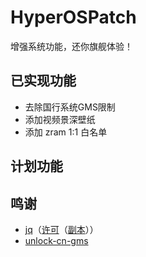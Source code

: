 # HyperOSPatch
增强系统功能，还你旗舰体验！
## 已实现功能
- 去除国行系统GMS限制
- 添加视频景深壁纸
- 添加 zram 1:1 白名单
## 计划功能

## 鸣谢
- [jq](https://jqlang.org/)（[许可](https://github.com/jqlang/jq/blob/master/COPYING)（[副本](docs/licenses/jq)））
- [unlock-cn-gms](https://github.com/fei-ke/unlock-cn-gms)
